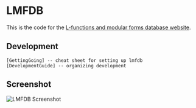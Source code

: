 LMFDB
=====

This is the code for the 
[L-functions and modular forms database website](http://www.lmfdb.org/).

Development
-----------

    [GettingGoing] -- cheat sheet for setting up lmfdb
    [DevelopmentGuide] -- organizing development

Screenshot
----------

![LMFDB Screenshot](https://raw.github.com/wiki/LMFDB/lmfdb/lmfdb-screenshot-20120410.png)
